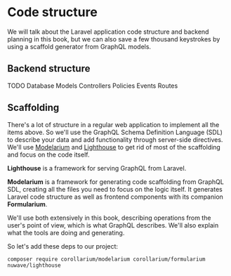 # Code structure

We will talk about the Laravel application code structure and backend planning in this book, but we can also save a few thousand keystrokes by using a scaffold generator from GraphQL models.

## Backend structure

TODO
Database
Models
Controllers
Policies
Events
Routes

## Scaffolding

There's a lot of structure in a regular web application to implement all the items above. So we'll use the GraphQL Schema Definition Language (SDL) to describe your data and add functionality through server-side directives. We'll use [Modelarium](https://github.com/Corollarium/modelarium) and [Lighthouse](https://lighthouse-php.com) to get rid of most of the scaffolding and focus on the code itself.

**Lighthouse** is a framework for serving GraphQL from Laravel.

**Modelarium** is a framework for generating code scaffolding from GraphQL SDL, creating all the files you need to focus on the logic itself. It generates Laravel code structure as well as frontend components with its companion **Formularium**.

We'll use both extensively in this book, describing operations from the user's point of view, which is what GraphQL describes. We'll also explain what the tools are doing and generating.

So let's add these deps to our project:

```
composer require corollarium/modelarium corollarium/formularium nuwave/lighthouse
```
